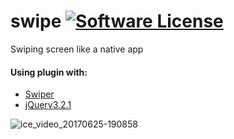 # swipe [![Software License](https://img.shields.io/badge/license-MIT-brightgreen.svg?style=flat-square)](LICENSE.md)
Swiping screen like a native app

#### Using plugin with:
- [Swiper](https://github.com/nolimits4web/Swiper)
- [jQuery3.2.1](https://code.jquery.com/jquery-3.2.1.min.js)

![ice_video_20170625-190858](https://user-images.githubusercontent.com/22260295/27515619-3835bb32-59da-11e7-9916-c72d64eefc7f.gif)
